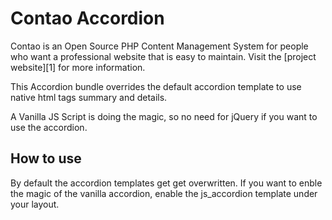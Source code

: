 # Contao Accordion

Contao is an Open Source PHP Content Management System for people who want a
professional website that is easy to maintain. Visit the [project website][1]
for more information.

This Accordion bundle overrides the default accordion template to use native html tags summary and details.

A Vanilla JS Script is doing the magic, so no need for jQuery if you want to use the accordion.

## How to use

By default the accordion templates get get overwritten. If you want to enble the magic of the vanilla accordion, enable the js_accordion template under your layout.